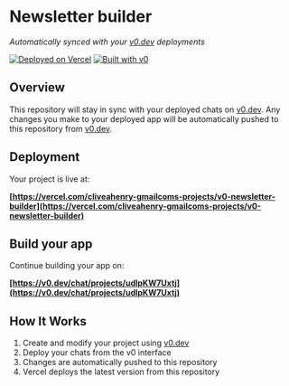 # Newsletter builder

*Automatically synced with your [v0.dev](https://v0.dev) deployments*

[![Deployed on Vercel](https://img.shields.io/badge/Deployed%20on-Vercel-black?style=for-the-badge&logo=vercel)](https://vercel.com/cliveahenry-gmailcoms-projects/v0-newsletter-builder)
[![Built with v0](https://img.shields.io/badge/Built%20with-v0.dev-black?style=for-the-badge)](https://v0.dev/chat/projects/udlpKW7Uxtj)

## Overview

This repository will stay in sync with your deployed chats on [v0.dev](https://v0.dev).
Any changes you make to your deployed app will be automatically pushed to this repository from [v0.dev](https://v0.dev).

## Deployment

Your project is live at:

**[https://vercel.com/cliveahenry-gmailcoms-projects/v0-newsletter-builder](https://vercel.com/cliveahenry-gmailcoms-projects/v0-newsletter-builder)**

## Build your app

Continue building your app on:

**[https://v0.dev/chat/projects/udlpKW7Uxtj](https://v0.dev/chat/projects/udlpKW7Uxtj)**

## How It Works

1. Create and modify your project using [v0.dev](https://v0.dev)
2. Deploy your chats from the v0 interface
3. Changes are automatically pushed to this repository
4. Vercel deploys the latest version from this repository